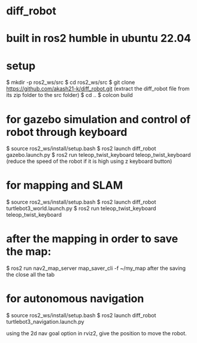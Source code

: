 # diff_robot
# built in ros2 humble in ubuntu 22.04

# setup 
$ mkdir -p ros2_ws/src
$ cd ros2_ws/src
$ git clone https://github.com/akash21-k/diff_robot.git (extract the diff_robot file from its zip folder to the src folder)
$ cd ..
$ colcon build

# for gazebo simulation and control of robot through keyboard
$ source ros2_ws/install/setup.bash
$ ros2 launch diff_robot gazebo.launch.py
$ ros2 run teleop_twist_keyboard teleop_twist_keyboard (reduce the speed of the robot if it is high using z keyboard button)

# for mapping and SLAM
$ source ros2_ws/install/setup.bash
$ ros2 launch diff_robot turtlebot3_world.launch.py
$ ros2 run teleop_twist_keyboard teleop_twist_keyboard

# after the mapping in order to save the map:
$ ros2 run nav2_map_server map_saver_cli -f ~/my_map
after the saving the close all the tab

# for autonomous navigation 
$ source ros2_ws/install/setup.bash
$ ros2 launch diff_robot turtlebot3_navigation.launch.py

using the 2d nav goal option in rviz2, give the position to move the robot.
